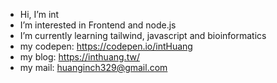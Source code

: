 - Hi, I’m int
- I’m interested in Frontend and node.js
- I’m currently learning tailwind, javascript and bioinformatics
- my codepen: https://codepen.io/intHuang
- my blog: https://inthuang.tw/
- my mail: huanginch329@gmail.com 

<!---
huanginch/huanginch is a ✨ special ✨ repository because its `README.md` (this file) appears on your GitHub profile.
You can click the Preview link to take a look at your changes.
--->
